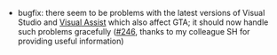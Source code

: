 * bugfix: there seem to be problems with the latest versions of Visual Studio and [Visual Assist](https://forums.wholetomato.com/forum/topic.asp?TOPIC_ID=15272) which also affect GTA; it should now handle such problems gracefully ([#246](https://github.com/csoltenborn/GoogleTestAdapter/issues/246), thanks to my colleague SH for providing useful information)